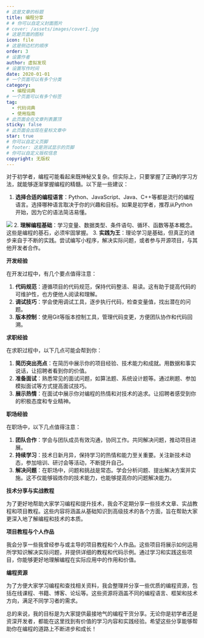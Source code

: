 ```yaml
---
# 这是文章的标题
title: 编程分享
# # 你可以自定义封面图片
# cover: /assets/images/cover1.jpg
# 这是页面的图标
icon: file
# 这是侧边栏的顺序
order: 3
# 设置作者
author: 虚拟发现
# 设置写作时间
date: 2020-01-01
# 一个页面可以有多个分类
category:
  - 编程词典
# 一个页面可以有多个标签
tag:
  - 代码词典
  - 使用指南
# 此页面会在文章列表置顶
sticky: false
# 此页面会出现在星标文章中
star: true
# 你可以自定义页脚
# footer: 这是测试显示的页脚
# 你可以自定义版权信息
copyright: 无版权
---
```



对于初学者，编程可能看起来既神秘又复杂。但实际上，只要掌握了正确的学习方法，就能够逐渐掌握编程的精髓。以下是一些建议：

1. **选择合适的编程语言**：Python、JavaScript、Java、C++等都是流行的编程语言。选择哪种语言取决于你的兴趣和目标。如果是初学者，推荐从Python开始，因为它的语法简洁易懂。

![](https://aigc456-1322485937.cos.ap-chengdu.myqcloud.com/load/202402281642815.jpg)
2. **理解编程基础**：学习变量、数据类型、条件语句、循环、函数等基本概念。这些是编程的基石，必须牢固掌握。
3. **实践为王**：理论学习是基础，但真正的进步来自于不断的实践。尝试编写小程序，解决实际问题，或者参与开源项目，与其他开发者合作。

**开发经验**

在开发过程中，有几个要点值得注意：

1. **代码规范**：遵循项目的代码规范，保持代码整洁、易读。这有助于提高代码的可维护性，也方便他人阅读和理解。
2. **调试技巧**：学会使用调试工具，逐步执行代码，检查变量值，找出潜在的问题。
3. **版本控制**：使用Git等版本控制工具，管理代码变更，方便团队协作和代码回溯。

**求职经验**

在求职过程中，以下几点可能会帮到你：

1. **简历突出亮点**：在简历中展示你的项目经验、技术能力和成就。用数据和事实说话，让招聘者看到你的价值。
2. **准备面试**：熟悉常见的面试问题，如算法题、系统设计题等。通过刷题、参加模拟面试等方式提高面试技巧。
3. **展示热情**：在面试中展示你对编程的热情和对技术的追求。让招聘者感受到你的积极态度和专业精神。

**职场经验**

在职场中，以下几点值得注意：

1. **团队合作**：学会与团队成员有效沟通，协同工作。共同解决问题，推动项目进展。
2. **持续学习**：技术日新月异，保持学习的热情和能力至关重要。关注新技术动态，参加培训、研讨会等活动，不断提升自己。
3. **解决问题**：在职场中，问题和挑战是常态。学会分析问题、提出解决方案并实施。这不仅能够锻炼你的技术能力，也能够提高你的问题解决能力。

**技术分享与实战教程**

为了更好地帮助大家学习编程和提升技术，我会不定期分享一些技术文章、实战教程和项目教程。这些内容将涵盖从基础知识到高级技术的各个方面，旨在帮助大家更深入地了解编程和技术的本质。

**项目教程与个人作品**

我会分享一些我曾经参与或主导的项目教程和个人作品。这些项目将展示如何运用所学知识解决实际问题，并提供详细的教程和代码示例。通过学习和实践这些项目，你能够更好地理解编程在实际应用中的作用和价值。

**编程资源**

为了方便大家学习编程和查找相关资料，我会整理并分享一些优质的编程资源，包括在线课程、书籍、博客、论坛等。这些资源将涵盖不同的编程语言、框架和技术方向，满足不同学习者的需求。

总的来说，我的目标是为大家提供最接地气的编程干货分享。无论你是初学者还是资深开发者，都能在这里找到有价值的学习内容和实践经验。希望这些分享能够帮助你在编程的道路上不断进步和成长！